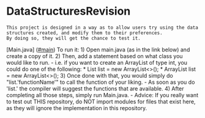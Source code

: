 # DataStructuresRevision 
    This project is designed in a way as to allow users try using the data structures created, and modify them to their preferences.
    By doing so, they will get the chance to test it.
[Main.java] ([#main](https://github.com/tun67213/DataStructuresRevision/blob/main/src/Main.java))
    To run it:
        1) Open main.java (as in the link below) and create a copy of it.
        2) Then, add a statement based on what class you would like to run.
            - i.e. if you want to create an ArrayList of type int, you could do one of the following:
                * List<Integer> list = new ArrayList<>();
                * ArrayList<Integer> list = new ArrayList<>();
        3) Once done with that, you would simply do "list.'functionName'" to call the function of your liking.
            - As soon as you do 'list.' the compiler will suggest the functions that are available.
        4) After completing all those steps, simply run Main.java.
            - Advice: If you really want to test out THIS repository, do NOT import modules for files that exist here, as they will ignore the implementation in this repository.